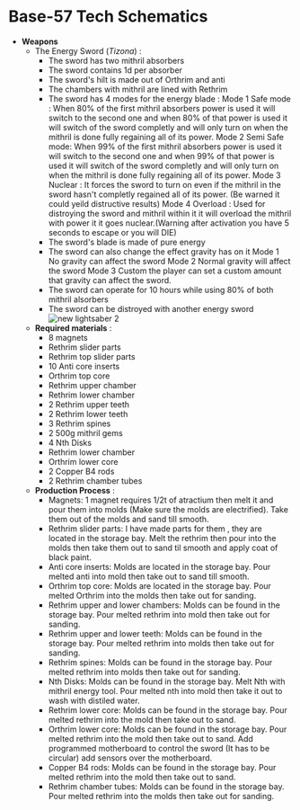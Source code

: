 # Base-57 Tech Schematics
+ **Weapons**
  - The Energy Sword (_Tizona_) :
      - The sword has two mithril absorbers
      - The sword contains 1d per absorber
      - The sword's hilt is made out of Orthrim and anti
      - The chambers with mithril are lined with Rethrim
      - The sword has 4 modes for the energy blade :
           Mode 1 Safe mode : When 80% of the first mithril absorbers power is used it will switch to the second one and when 80% of that power is used it will switch of the sword completly and will only turn on when the mithril is done 
        fully regaining all of its power.
           Mode 2 Semi Safe mode: When 99% of the first mithril absorbers power is used it will switch to the second one and when 99% of that power is used it will switch of the sword completly and will only turn on when the mithril is 
        done fully regaining all of its power.
          Mode 3 Nuclear : It forces the sword to turn on even if the mithril in the sword hasn't completly regained all of its power. (Be warned it could yeild distructive results)
          Mode 4 Overload : Used for distroying the sword and mithril within it it will overload the mithril with power it it goes nuclear.(Warning after activation you have 5 seconds to escape or you will DIE)
      - The sword's blade is made of pure energy
      - The sword can also change the effect gravity has on it
           Mode 1 No gravity can affect the sword
           Mode 2 Normal gravity will affect the sword
           Mode 3 Custom the player can set a custom amount that gravity can affect the sword.
      - The sword can operate for 10 hours while using 80% of both mithril alsorbers
      - The sword can be distroyed with another energy sword      
 ![new lightsaber 2](https://github.com/MC561/Base57_Tech_Schematics/assets/142889516/caaa9e78-169b-4953-ae67-ccf8164c280e)
  - **Required materials** :
      - 8 magnets
      - Rethrim slider parts
      - Rethrim top slider parts
      - 10 Anti core inserts
      - Orthrim top core
      - Rethrim upper chamber
      - Rethrim lower chamber
      - 2 Rethrim upper teeth
      - 2 Rethrim lower teeth
      - 3 Rethrim spines
      - 2 500g mithril gems
      - 4 Nth Disks
      - Rethrim lower chamber
      - Orthrim lower core
      - 2 Copper B4 rods
      - 2 Rethrim chamber tubes
  - **Production Process** :
      - Magnets: 1 magnet requires 1/2t of atractium then melt it and pour them into molds (Make sure the molds are electrified). Take them out of the molds and sand till smooth.
      - Rethrim slider parts: I have made parts for them , they are located in the storage bay. Melt the rethrim then pour into the molds then take them out to sand til smooth and apply coat of black paint.
      - Anti core inserts: Molds are located in the storage bay. Pour melted anti into mold then take out to sand till smooth.
      - Orthrim top core: Molds are located in the storage bay. Pour melted Orthrim into the molds then take out for sanding.
      - Rethrim upper and lower chambers: Molds can be found in the storage bay. Pour melted rethrim into mold then take out for sanding.
      - Rethrim upper and lower teeth: Molds can be found in the storage bay. Pour melted rethrim into molds then take out for sanding.
      - Rethrim spines: Molds can be found in the storage bay. Pour melted rethrim into molds then take out for sanding.
      - Nth Disks: Molds can be found in the storage bay. Melt Nth with mithril energy tool. Pour melted nth into mold then take it out to wash with distiled water.
      - Rethrim lower core: Molds can be found in the storage bay. Pour melted rethrim into the mold then take out to sand.
      - Orthrim lower core: Molds can be found in the storage bay. Pour melted rethrim into the mold then take out to sand. Add programmed motherboard to control the sword (It has to be circular) add sensors over the motherboard.
      - Copper B4 rods: Molds can be found in the storage bay. Pour melted rethrim into the mold then take out to sand.
      - Rethrim chamber tubes: Molds can be found in the storage bay. Pour melted rethrim into the molds then take out for sanding.
